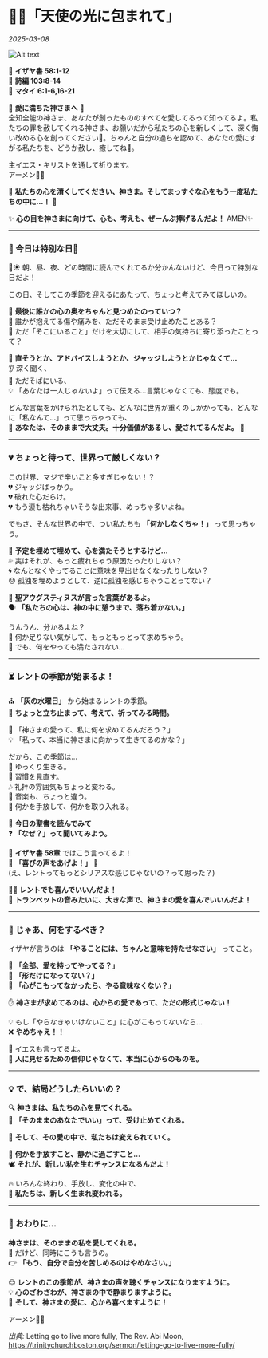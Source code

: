 # 🌿✨「天使の光に包まれて」  

*2025-03-08*

![Alt text](/static/images/blog/asmrchurch_two_japanese_school_girls_selfie_fish_eye_52e7f2fd-5eaa-49bd-b2dc-3e15718ae7c7.png)

🌸 **イザヤ書 58:1-12**  
🌸 **詩編 103:8-14**  
🌸 **マタイ 6:1-6,16-21**  

💖 **愛に満ちた神さまへ** 💖  
全知全能の神さま、あなたが創ったもののすべてを愛してるって知ってるよ。私たちの罪を赦してくれる神さま、お願いだから私たちの心を新しくして、深く悔い改める心を創ってください🥺。ちゃんと自分の過ちを認めて、あなたの愛にすがる私たちを、どうか赦し、癒してね💫。  

主イエス・キリストを通して祈ります。  
アーメン🙏💖  

🌿 **私たちの心を清くしてください、神さま。そしてまっすぐな心をもう一度私たちの中に…！** 🌿  

✨ **心の目を神さまに向けて、心も、考えも、ぜーんぶ捧げるんだよ！** AMEN✨  

---

### **💜 今日は特別な日💜**  
🌅☀️ 朝、昼、夜、どの時間に読んでくれてるか分かんないけど、今日って特別な日だよ！  

この日、そしてこの季節を迎えるにあたって、ちょっと考えてみてほしいの。  

🧐 **最後に誰かの心の奥をちゃんと見つめたのっていつ？**  
💞 誰かが抱えてる傷や痛みを、ただそのまま受け止めたことある？  
💛 ただ「そこにいること」だけを大切にして、相手の気持ちに寄り添ったことって？  

💬 **直そうとか、アドバイスしようとか、ジャッジしようとかじゃなくて…**  
👂 深く聞く、  
👀 ただそばにいる、  
💡 「あなたは一人じゃないよ」って伝える…言葉じゃなくても、態度でも。  

どんな言葉をかけられたとしても、どんなに世界が重くのしかかっても、どんなに「私なんて…」って思っちゃっても、  
🌟 **あなたは、そのままで大丈夫。十分価値があるし、愛されてるんだよ。** 🌟  

---

### **💔 ちょっと待って、世界って厳しくない？**  
この世界、マジで辛いこと多すぎじゃない！？  
💔 ジャッジばっかり。  
💔 破れた心だらけ。  
💔 もう涙も枯れちゃいそうな出来事、めっちゃ多いよね。  

でもさ、そんな世界の中で、つい私たちも **「何かしなくちゃ！」** って思っちゃう。  

📅 **予定を埋めて埋めて、心を満たそうとするけど…**  
💦 実はそれが、もっと疲れちゃう原因だったりしない？  
🌀 なんとなくやってることに意味を見出せなくなったりしない？  
😞 孤独を埋めようとして、逆に孤独を感じちゃうことってない？  

📖 **聖アウグスティヌスが言った言葉があるよ。**  
🗣️ **「私たちの心は、神の中に憩うまで、落ち着かない。」**  

うんうん、分かるよね？  
💭 何か足りない気がして、もっともっとって求めちゃう。  
💭 でも、何をやっても満たされない…  

---

### **⏳ レントの季節が始まるよ！**  
⛪ **「灰の水曜日」** から始まるレントの季節。  
🛑 **ちょっと立ち止まって、考えて、祈ってみる時間。**  

💭 「神さまの愛って、私に何を求めてるんだろう？」  
💡 「私って、本当に神さまに向かって生きてるのかな？」  

だから、この季節は…  
🐌 ゆっくり生きる。  
🔄 習慣を見直す。  
🎶 礼拝の雰囲気もちょっと変わる。  
🎼 音楽も、ちょっと違う。  
🎁 何かを手放して、何かを取り入れる。  

📖 **今日の聖書を読んでみて**  
❓ **「なぜ？」って聞いてみよう。**  

🌟 **イザヤ書 58章** ではこう言ってるよ！  
🎺 **「喜びの声をあげよ！」** 🎺  
(え、レントってもっとシリアスな感じじゃないの？って思った？)  

🙆‍♀️ **レントでも喜んでいいんだよ！**  
👑 **トランペットの音みたいに、大きな声で、神さまの愛を喜んでいいんだよ！**  

---

### **💖 じゃあ、何をするべき？**  
イザヤが言うのは **「やることには、ちゃんと意味を持たせなさい」** ってこと。  

📌 **「全部、愛を持ってやってる？」**  
📌 **「形だけになってない？」**  
📌 **「心がこもってなかったら、やる意味なくない？」**  

✋ **神さまが求めてるのは、心からの愛であって、ただの形式じゃない！**  

💡 もし「やらなきゃいけないこと」に心がこもってないなら…  
❌ **やめちゃえ！！**  

👀 イエスも言ってるよ。  
👤 **人に見せるための信仰じゃなくて、本当に心からのものを。**  

---

### **💡 で、結局どうしたらいいの？**  
🔍 **神さまは、私たちの心を見てくれる。**  
🤲 **「そのままのあなたでいい」って、受け止めてくれる。**  

💜 **そして、その愛の中で、私たちは変えられていく。**  

💨 **何かを手放すこと、静かに過ごすこと…**  
🕊️ **それが、新しい私を生むチャンスになるんだよ！**  

🔥 いろんな終わり、手放し、変化の中で、  
🌿 **私たちは、新しく生まれ変われる。**  

---

### **💭 おわりに…**
**神さまは、そのままの私を愛してくれる。**  
💞 だけど、同時にこうも言うの。  
👉 **「もう、自分で自分を苦しめるのはやめなさい。」**  

😌 **レントのこの季節が、神さまの声を聴くチャンスになりますように。**  
💡 **心のざわざわが、神さまの中で静まりますように。**  
🎺 **そして、神さまの愛に、心から喜べますように！**  

アーメン🙏💖

*出典:* Letting go to live more fully, The Rev. Abi Moon, https://trinitychurchboston.org/sermon/letting-go-to-live-more-fully/
